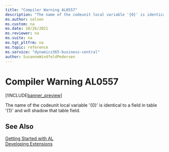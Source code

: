 ```yaml
---
title: "Compiler Warning AL0557"
description: "The name of the codeunit local variable '{0}' is identical to a field in table '{1}' and will shadow that table field."
ms.author: solsen
ms.custom: na
ms.date: 10/26/2021
ms.reviewer: na
ms.suite: na
ms.tgt_pltfrm: na
ms.topic: reference
ms.service: "dynamics365-business-central"
author: SusanneWindfeldPedersen
---
```

[//]: # (START>DO_NOT_EDIT)
[//]: # (IMPORTANT:Do not edit any of the content between here and the END>DO_NOT_EDIT.)
[//]: # (Any modifications should be made in the .xml files in the ModernDev repo.)
# Compiler Warning AL0557

[!INCLUDE[banner_preview](../includes/banner_preview.md)]

The name of the codeunit local variable '{0}' is identical to a field in table '{1}' and will shadow that table field.


[//]: # (IMPORTANT: END>DO_NOT_EDIT)
## See Also  
[Getting Started with AL](../devenv-get-started.md)  
[Developing Extensions](../devenv-dev-overview.md)  
